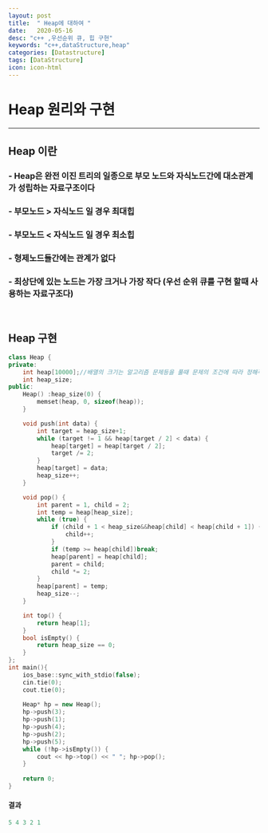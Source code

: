 ```yaml
---
layout: post
title:  " Heap에 대하여 "
date:   2020-05-16
desc: "c++ ,우선순위 큐, 힙 구현"
keywords: "c++,dataStructure,heap"
categories: [Datastructure]
tags: [DataStructure]
icon: icon-html
---
```

Heap 원리와 구현
===

---
## Heap 이란
### - Heap은 완전 이진 트리의 일종으로 부모 노드와 자식노드간에 대소관계가 성립하는 자료구조이다
### - 부모노드 > 자식노드 일 경우 최대힙
### - 부모노드 < 자식노드 일 경우 최소힙 
### - 형제노드들간에는 관계가 없다
### - 최상단에 있는 노드는 가장 크거나 가장 작다 (우선 순위 큐를 구현 할때 사용하는 자료구조다)

<br/>

## Heap 구현

``` c++
class Heap {
private:
    int heap[10000];//배열의 크기는 알고리즘 문제등을 풀때 문제의 조건에 따라 정해주면 됩니다.
    int heap_size;
public:
    Heap() :heap_size(0) {
		memset(heap, 0, sizeof(heap));
    }

	void push(int data) {
        int target = heap_size+1;
        while (target != 1 && heap[target / 2] < data) {
            heap[target] = heap[target / 2];
            target /= 2;
        }
        heap[target] = data;
        heap_size++;
    }

    void pop() {
        int parent = 1, child = 2;
        int temp = heap[heap_size];
        while (true) {
            if (child + 1 < heap_size&&heap[child] < heap[child + 1]) {
                child++;
			}
            if (temp >= heap[child])break;
            heap[parent] = heap[child];
            parent = child;
            child *= 2;
        }
        heap[parent] = temp;
        heap_size--;
	}

    int top() {
        return heap[1];
	}
    bool isEmpty() {
        return heap_size == 0;
    }
};
int main(){
    ios_base::sync_with_stdio(false);
    cin.tie(0);
    cout.tie(0);
	
    Heap* hp = new Heap();
    hp->push(3);
    hp->push(1);
    hp->push(4);
    hp->push(2);
	hp->push(5);
    while (!hp->isEmpty()) {
        cout << hp->top() << " "; hp->pop();
    }
	
    return 0;
}
```
#### 결과

``` c++
5 4 3 2 1

```